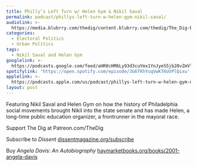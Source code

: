 ```yaml
---
title: Philly’s Left Turn w/ Helen Gym & Nikil Saval
permalink: podcast/phillys-left-turn-w-helen-gym-nikil-saval/
audiolink: >-
  https://media.blubrry.com/thedig/content.blubrry.com/thedig/The_Dig-EP_402-Philly-Mayor.mp3
categories:
  - Electoral Politics
  - Urban Politics
tags:
  - Nikil Saval and Helen Gym
googlelink: >-
  https://podcasts.google.com/feed/aHR0cHM6Ly93d3cuYmx1YnJyeS5jb20vZmVlZHMvdGhlZGlnLnhtbA/episode/aHR0cHM6Ly90aGVkaWcuYmx1YnJyeS5uZXQvP3A9MjQwMg?sa=X&ved=0CAUQkfYCahcKEwi44f7r1b-AAxUAAAAAHQAAAAAQNg
spotifylink: 'https://open.spotify.com/episode/3G6TKhYuqVwKT6UVPlQixu'
applelink: >-
  https://podcasts.apple.com/us/podcast/phillys-left-turn-w-helen-gym-nikil-saval/id1043245989?i=1000611904358
layout: post
---
```


Featuring Nikil Saval and Helen Gym on how the history of Philadelphia social movements brought Nikil into the state senate and has made Helen, a long-time public education organizer, a frontrunner in the mayoral race.

Support The Dig at Patreon.com/TheDig

Subscribe to *Dissent* [dissentmagazine.org/subscribe](http://dissentmagazine.org/subscribe)

Buy *Angela Davis: An Autobiography* [haymarketbooks.org/books/2001-angela-davis](http://haymarketbooks.org/books/2001-angela-davis)
